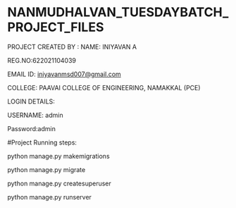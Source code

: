 # NANMUDHALVAN_TUESDAYBATCH_PROJECT_FILES

PROJECT CREATED BY : 
NAME: INIYAVAN A

REG.NO:622021104039

EMAIL ID: iniyavanmsd007@gmail.com

COLLEGE: PAAVAI COLLEGE OF ENGINEERING, NAMAKKAL (PCE)

LOGIN DETAILS:


USERNAME: admin


Password:admin




#Project Running steps:

python manage.py makemigrations

python manage.py migrate

python manage.py createsuperuser

python manage.py runserver
